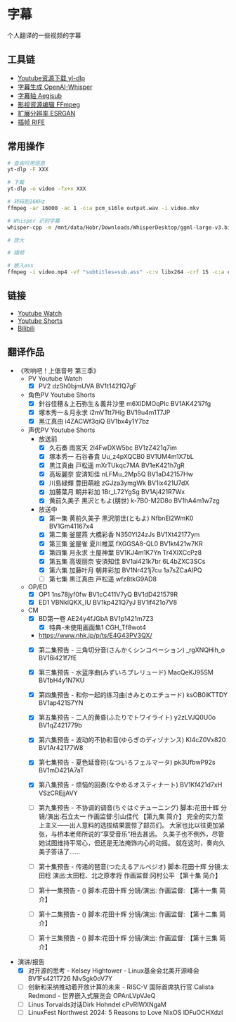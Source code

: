 # 字幕

个人翻译的一些视频的字幕

## 工具链

- [Youtube资源下载 yl-dlp](https://github.com/yt-dlp/yt-dlp)
- [字幕生成 OpenAI-Whisper](https://github.com/ggerganov/whisper.cpp)
- [字幕轴 Aegisub](https://github.com/arch1t3cht/Aegisub)
- [影视资源编辑 FFmpeg](https://github.com/FFmpeg/FFmpeg)
- [扩展分辨率 ESRGAN](https://github.com/xinntao/Real-ESRGAN/)
- [插帧 RIFE](https://github.com/Justin62628/Squirrel-RIFE)

## 常用操作

```bash
# 查询可用信息
yt-dlp -F XXX

# 下载
yt-dlp -o video -fx+x XXX

# 转码到16KHz
ffmpeg -ar 16000 -ac 1 -c:a pcm_s16le output.wav -i video.mkv

# Whisper 识别字幕
whisper-cpp -m /mnt/data/Hobr/Downloads/WhisperDesktop/ggml-large-v3.bin -osrt --debug-mode true -t 16 --print-colors -pp -l ja -f output.wav

# 放大

# 插帧

# 嵌入ass
ffmpeg -i video.mp4 -vf "subtitles=sub.ass" -c:v libx264 -crf 15 -c:a copy dist.mp4
```

## 链接

- [Youtube Watch](https://www.youtube.com/watch?v=)
- [Youtube Shorts](https://www.youtube.com/shorts/)
- [Bilibili](https://www.bilibili.com/video/)

## 翻译作品

- 《吹响吧！上低音号 第三季》
  - PV Youtube Watch
    - [x] PV2 dzSh0bjmUVA BV1t1421Q7gF

  - 角色PV Youtube Shorts
    - [x] 針谷佳穂＆上石弥生＆義井沙里 m6XlDMOqPIc BV1AK421i7fg
    - [x] 塚本秀一＆月永求 i2mVTtt7Hig BV19u4m1T7JP
    - [x] 黑江真由 i4ZACWf3qiQ BV1bx4y1Y7bz

  - 声优PV Youtube Shorts
    - 放送前
      - [x] 久石奏 雨宮天 2l4FwDXW5bc BV1zZ421q7im
      - [x] 塚本秀一 石谷春貴 Uu_z4pXQCB0 BV1UM4m1X7bL
      - [x] 黒江真由 戸松遥 mXrTUkqc7MA BV1eK421h7gR
      - [x] 高坂麗奈 安済知佳 nLFMu_2Mp5Q BV1aD42157Hw
      - [x] 川島緑輝 豊田萌絵 zGJza3ymgWk BV1ix421U7dX
      - [x] 加藤葉月 朝井彩加 1Br_L72YgSg BV1Aj421R7Wx
      - [x] 黄前久美子 黒沢ともよ(朋世) k-7B0-M2D8o BV1hA4m1w7zg
    - 放送中
      - [x] 第一集 黄前久美子 黒沢朋世(ともよ) NfbnEl2WmK0 BV1Gm41167x4
      - [x] 第二集 釜屋燕 大橋彩香 N350Yl24zJs BV1Xt42177ym
      - [x] 第三集 釜屋雀 夏川椎菜 fXGGSA8-QL0 BV1kt421w7KR
      - [x] 第四集 月永求 土屋神葉 BV1KJ4m1K7Yn Tr4XIXCcPz8
      - [x] 第五集 高坂丽奈 安済知佳 BV1ai421k7br 6L4bZXC3SCs
      - [x] 第六集 加藤叶月 朝井彩加 BV1Nr421j7cu 1a7sZCaAIPQ
      - [ ] 第七集 黒江真由 戸松遥 wfz8tkG9AD8

  - OP/ED
    - [x] OP1 1ns78jyf0fw BV1cC411V7yQ BV1dD421579R
    - [x] ED1 VBNklQKX_IU BV1kp421Q7yJ BV1if421o7V8

  - CM
    - [x] BD第一卷 AE24y4fJGbA BV1p1421m7Z3
      - [x] 特典-未使用画面集1  CGH_Tf8wot4

    - <https://www.nhk.jp/p/ts/E4G43PV3QX/>
    - [x] 第二集预告 - 三角切分音(さんかくシンコペーション) _rgXNQHih_o BV16i421f7fE
    - [x] 第三集预告 - 水蓝序曲(みずいろプレリュード) MacQeKJ95SM BV1bH4y1N7KU
    - [x] 第四集预告 - 和你一起的练习曲(きみとのエチュード) ksOB0iKTTDY BV1ap421S7YN
    - [x] 第五集预告 - 二人的黄昏(ふたりでトワイライト) y2zLVJQ0U0o BV1qZ421779b
    - [x] 第六集预告 - 波动的不协和音(ゆらぎのディゾナンス) Kl4cZ0Vx820 BV1Ar42177W8
    - [x] 第七集预告 - 夏色延音符(なついろフェルマータ) pk3UfbwP92s BV1mD421A7aT
    - [x] 第八集预告 - 烦恼的回奏(なやめるオスティナート) BV1Kf421d7xH VSzCREjjAVY

    - [ ] 第九集预告 - 不协调的调音(ちぐはぐチューニング)
      脚本:花田十辉 分镜/演出:石立太一 作画监督:引山佳代
      【第九集 简介】
      完全的实力至上主义——出人意料的选拔结果震惊了部员们。
      大家也比以往更加紧张，与桥本老师所说的“享受音乐”相去甚远。
      久美子也不例外，尽管她试图维持平常心，但还是无法掩饰内心的动摇。
      就在这时，奏向久美子答话了......

    - [ ] 第十集预告 - 传递的琶音(つたえるアルペジオ)
      脚本:花田十辉 分镜:太田稔 演出:太田稔、北之原孝将 作画监督:冈村公平
      【第十集 简介】

    - [ ] 第十一集预告 - ()
      脚本:花田十辉 分镜/演出: 作画监督:
      【第十一集 简介】

    - [ ] 第十二集预告 - ()
      脚本:花田十辉 分镜/演出: 作画监督:
      【第十二集 简介】

    - [ ] 第十三集预告 - ()
      脚本:花田十辉 分镜/演出: 作画监督:
      【第十三集 简介】

- 演讲/报告
  - [x] 对开源的思考 - Kelsey Hightower - Linux基金会北美开源峰会 BV1Fs421T726 NIvSgk0oV7Y
  - [ ] 创新和采纳推动着开放计算的未来 - RISC-V 国际首席执行官 Calista Redmond - 世界嵌入式展览会 OPAnLVpVJeQ
  - [ ] Linus Torvalds对话Dirk Hohndel cPvRIWXNgaM
  - [ ] LinuxFest Northwest 2024: 5 Reasons to Love NixOS  IDFuOCHXdzI
